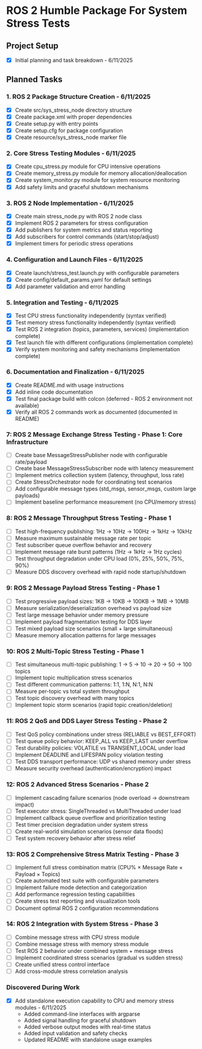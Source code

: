 # ROS 2 Humble Package For System Stress Tests

## Project Setup
- [x] Initial planning and task breakdown - 6/11/2025

## Planned Tasks

### 1. ROS 2 Package Structure Creation - 6/11/2025
- [x] Create src/sys_stress_node directory structure
- [x] Create package.xml with proper dependencies
- [x] Create setup.py with entry points
- [x] Create setup.cfg for package configuration
- [x] Create resource/sys_stress_node marker file

### 2. Core Stress Testing Modules - 6/11/2025
- [x] Create cpu_stress.py module for CPU intensive operations
- [x] Create memory_stress.py module for memory allocation/deallocation
- [x] Create system_monitor.py module for system resource monitoring
- [x] Add safety limits and graceful shutdown mechanisms

### 3. ROS 2 Node Implementation - 6/11/2025
- [x] Create main stress_node.py with ROS 2 node class
- [x] Implement ROS 2 parameters for stress configuration
- [x] Add publishers for system metrics and status reporting
- [x] Add subscribers for control commands (start/stop/adjust)
- [x] Implement timers for periodic stress operations

### 4. Configuration and Launch Files - 6/11/2025
- [x] Create launch/stress_test.launch.py with configurable parameters
- [x] Create config/default_params.yaml for default settings
- [x] Add parameter validation and error handling

### 5. Integration and Testing - 6/11/2025
- [x] Test CPU stress functionality independently (syntax verified)
- [x] Test memory stress functionality independently (syntax verified)
- [x] Test ROS 2 integration (topics, parameters, services) (implementation complete)
- [x] Test launch file with different configurations (implementation complete)
- [x] Verify system monitoring and safety mechanisms (implementation complete)

### 6. Documentation and Finalization - 6/11/2025
- [x] Create README.md with usage instructions
- [x] Add inline code documentation
- [x] Test final package build with colcon (deferred - ROS 2 environment not available)
- [x] Verify all ROS 2 commands work as documented (documented in README)

### 7: ROS 2 Message Exchange Stress Testing - Phase 1: Core Infrastructure
- [ ] Create base MessageStressPublisher node with configurable rate/payload
- [ ] Create base MessageStressSubscriber node with latency measurement
- [ ] Implement metrics collection system (latency, throughput, loss rate)
- [ ] Create StressOrchestrator node for coordinating test scenarios
- [ ] Add configurable message types (std_msgs, sensor_msgs, custom large payloads)
- [ ] Implement baseline performance measurement (no CPU/memory stress)

### 8: ROS 2 Message Throughput Stress Testing - Phase 1
- [ ] Test high-frequency publishing: 1Hz → 10Hz → 100Hz → 1kHz → 10kHz
- [ ] Measure maximum sustainable message rate per topic
- [ ] Test subscriber queue overflow behavior and recovery
- [ ] Implement message rate burst patterns (1Hz → 1kHz → 1Hz cycles)
- [ ] Test throughput degradation under CPU load (0%, 25%, 50%, 75%, 90%)
- [ ] Measure DDS discovery overhead with rapid node startup/shutdown

### 9: ROS 2 Message Payload Stress Testing - Phase 1  
- [ ] Test progressive payload sizes: 1KB → 10KB → 100KB → 1MB → 10MB
- [ ] Measure serialization/deserialization overhead vs payload size
- [ ] Test large message behavior under memory pressure
- [ ] Implement payload fragmentation testing for DDS layer
- [ ] Test mixed payload size scenarios (small + large simultaneous)
- [ ] Measure memory allocation patterns for large messages

### 10: ROS 2 Multi-Topic Stress Testing - Phase 1
- [ ] Test simultaneous multi-topic publishing: 1 → 5 → 10 → 20 → 50 → 100 topics
- [ ] Implement topic multiplication stress scenarios
- [ ] Test different communication patterns: 1:1, 1:N, N:1, N:N
- [ ] Measure per-topic vs total system throughput
- [ ] Test topic discovery overhead with many topics
- [ ] Implement topic storm scenarios (rapid topic creation/deletion)

### 11: ROS 2 QoS and DDS Layer Stress Testing - Phase 2
- [ ] Test QoS policy combinations under stress (RELIABLE vs BEST_EFFORT)
- [ ] Test queue policy behavior: KEEP_ALL vs KEEP_LAST under overflow
- [ ] Test durability policies: VOLATILE vs TRANSIENT_LOCAL under load
- [ ] Implement DEADLINE and LIFESPAN policy violation testing
- [ ] Test DDS transport performance: UDP vs shared memory under stress
- [ ] Measure security overhead (authentication/encryption) impact

### 12: ROS 2 Advanced Stress Scenarios - Phase 2
- [ ] Implement cascading failure scenarios (node overload → downstream impact)
- [ ] Test executor stress: SingleThreaded vs MultiThreaded under load
- [ ] Implement callback queue overflow and prioritization testing
- [ ] Test timer precision degradation under system stress
- [ ] Create real-world simulation scenarios (sensor data floods)
- [ ] Test system recovery behavior after stress relief

### 13: ROS 2 Comprehensive Stress Matrix Testing - Phase 3
- [ ] Implement full stress combination matrix (CPU% × Message Rate × Payload × Topics)
- [ ] Create automated test suite with configurable parameters
- [ ] Implement failure mode detection and categorization
- [ ] Add performance regression testing capabilities
- [ ] Create stress test reporting and visualization tools
- [ ] Document optimal ROS 2 configuration recommendations

### 14: ROS 2 Integration with System Stress - Phase 3
- [ ] Combine message stress with CPU stress module
- [ ] Combine message stress with memory stress module
- [ ] Test ROS 2 behavior under combined system + message stress
- [ ] Implement coordinated stress scenarios (gradual vs sudden stress)
- [ ] Create unified stress control interface
- [ ] Add cross-module stress correlation analysis

### Discovered During Work
- [x] Add standalone execution capability to CPU and memory stress modules - 6/11/2025
  - Added command-line interfaces with argparse
  - Added signal handling for graceful shutdown
  - Added verbose output modes with real-time status
  - Added input validation and safety checks
  - Updated README with standalone usage examples
